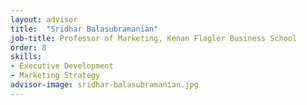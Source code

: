 ```yaml
---
layout: advisor
title:  "Sridhar Balasubramanian"
job-title: Professor of Marketing, Kenan Flagler Business School
order: 8
skills:
- Executive Development
- Marketing Strategy
advisor-image: sridhar-balasubramanian.jpg
---
```

